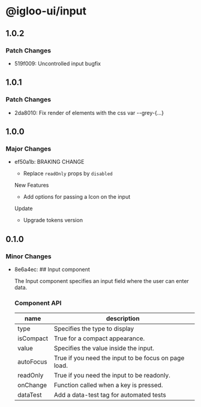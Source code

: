 # @igloo-ui/input

## 1.0.2

### Patch Changes

- 519f009: Uncontrolled input bugfix

## 1.0.1

### Patch Changes

- 2da8010: Fix render of elements with the css var --grey-{...}

## 1.0.0

### Major Changes

- ef50a1b: BRAKING CHANGE

  - Replace `readOnly` props by `disabled`

  New Features

  - Add options for passing a Icon on the input

  Update

  - Upgrade tokens version

## 0.1.0

### Minor Changes

- 8e6a4ec: ## Input component

  The Input component specifies an input field where the user can enter data.

  ### Component API

  | name      | description                                          |
  | --------- | ---------------------------------------------------- |
  | type      | Specifies the type to display                        |
  | isCompact | True for a compact appearance.                       |
  | value     | Specifies the value inside the input.                |
  | autoFocus | True if you need the input to be focus on page load. |
  | readOnly  | True if you need the input to be readonly.           |
  | onChange  | Function called when a key is pressed.               |
  | dataTest  | Add a data-test tag for automated tests              |
